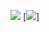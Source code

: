 ![](https://saweria.co/overlays/qr?streamKey=d5df37b66b72a3ad1f9a2f0deb7626fb&backgroundColor=%2300b7ffFF&barcodeColor=%23000&username=kangangga)
[<img src="https://saweria.co/overlays/qr?streamKey=d5df37b66b72a3ad1f9a2f0deb7626fb&backgroundColor=%2300b7ffFF&barcodeColor=%23000&username=kangangga">]
